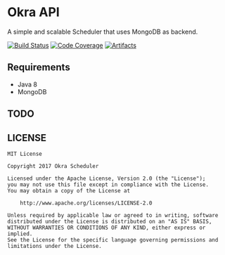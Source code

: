 # Okra API

A simple and scalable Scheduler that uses MongoDB as backend.

[![Build Status][travis-badge]][travis-url] [![Code Coverage][codecov-badge]][codecov-url] [![Artifacts][jitpack-badge]][jitpack-url]

## Requirements

* Java 8
* MongoDB

## TODO


## LICENSE

    MIT License

    Copyright 2017 Okra Scheduler

    Licensed under the Apache License, Version 2.0 (the "License");
    you may not use this file except in compliance with the License.
    You may obtain a copy of the License at

        http://www.apache.org/licenses/LICENSE-2.0

    Unless required by applicable law or agreed to in writing, software
    distributed under the License is distributed on an "AS IS" BASIS,
    WITHOUT WARRANTIES OR CONDITIONS OF ANY KIND, either express or implied.
    See the License for the specific language governing permissions and
    limitations under the License.

[codecov-badge]: https://codecov.io/gh/OkraScheduler/OkraApi/branch/master/graph/badge.svg
[codecov-url]: https://codecov.io/gh/OkraScheduler/OkraApi
[travis-badge]: https://travis-ci.org/OkraScheduler/OkraApi.svg?branch=master
[travis-url]: https://travis-ci.org/OkraScheduler/OkraApi
[jitpack-badge]: https://jitpack.io/v/OkraScheduler/OkraApi.svg
[jitpack-url]: https://jitpack.io/#OkraScheduler/OkraApi
